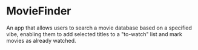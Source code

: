 # MovieFinder

An app that allows users to search a movie database based on a specified vibe, enabling them to add selected titles to a "to-watch" list and mark movies as already watched.
